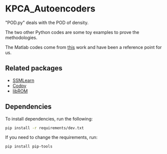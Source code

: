 # KPCA_Autoencoders

"POD.py" deals with the POD of density. 

The two other Python codes are some toy examples to prove the methodologies.

The Matlab codes come from [this](https://it.mathworks.com/matlabcentral/fileexchange/39715-kernel-pca-and-pre-image-reconstruction) work and have been a reference point for us.

## Related packages

- [SSMLearn](https://github.com/haller-group/SSMLearn)
- [Codpy](https://github.com/JohnLeM/codpy_alpha)
- [libROM](https://github.com/LLNL/libROM)

## Dependencies

To install dependencies, run the following:

```bash
pip install -r requirements/dev.txt
```

If you need to change the requirements, run:

```bash
pip install pip-tools
```